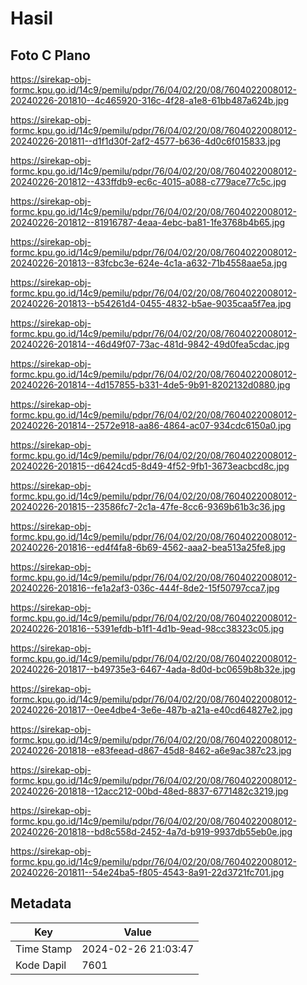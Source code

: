 # Hasil

## Foto C Plano

https://sirekap-obj-formc.kpu.go.id/14c9/pemilu/pdpr/76/04/02/20/08/7604022008012-20240226-201810--4c465920-316c-4f28-a1e8-61bb487a624b.jpg

https://sirekap-obj-formc.kpu.go.id/14c9/pemilu/pdpr/76/04/02/20/08/7604022008012-20240226-201811--d1f1d30f-2af2-4577-b636-4d0c6f015833.jpg

https://sirekap-obj-formc.kpu.go.id/14c9/pemilu/pdpr/76/04/02/20/08/7604022008012-20240226-201812--433ffdb9-ec6c-4015-a088-c779ace77c5c.jpg

https://sirekap-obj-formc.kpu.go.id/14c9/pemilu/pdpr/76/04/02/20/08/7604022008012-20240226-201812--81916787-4eaa-4ebc-ba81-1fe3768b4b65.jpg

https://sirekap-obj-formc.kpu.go.id/14c9/pemilu/pdpr/76/04/02/20/08/7604022008012-20240226-201813--83fcbc3e-624e-4c1a-a632-71b4558aae5a.jpg

https://sirekap-obj-formc.kpu.go.id/14c9/pemilu/pdpr/76/04/02/20/08/7604022008012-20240226-201813--b54261d4-0455-4832-b5ae-9035caa5f7ea.jpg

https://sirekap-obj-formc.kpu.go.id/14c9/pemilu/pdpr/76/04/02/20/08/7604022008012-20240226-201814--46d49f07-73ac-481d-9842-49d0fea5cdac.jpg

https://sirekap-obj-formc.kpu.go.id/14c9/pemilu/pdpr/76/04/02/20/08/7604022008012-20240226-201814--4d157855-b331-4de5-9b91-8202132d0880.jpg

https://sirekap-obj-formc.kpu.go.id/14c9/pemilu/pdpr/76/04/02/20/08/7604022008012-20240226-201814--2572e918-aa86-4864-ac07-934cdc6150a0.jpg

https://sirekap-obj-formc.kpu.go.id/14c9/pemilu/pdpr/76/04/02/20/08/7604022008012-20240226-201815--d6424cd5-8d49-4f52-9fb1-3673eacbcd8c.jpg

https://sirekap-obj-formc.kpu.go.id/14c9/pemilu/pdpr/76/04/02/20/08/7604022008012-20240226-201815--23586fc7-2c1a-47fe-8cc6-9369b61b3c36.jpg

https://sirekap-obj-formc.kpu.go.id/14c9/pemilu/pdpr/76/04/02/20/08/7604022008012-20240226-201816--ed4f4fa8-6b69-4562-aaa2-bea513a25fe8.jpg

https://sirekap-obj-formc.kpu.go.id/14c9/pemilu/pdpr/76/04/02/20/08/7604022008012-20240226-201816--fe1a2af3-036c-444f-8de2-15f50797cca7.jpg

https://sirekap-obj-formc.kpu.go.id/14c9/pemilu/pdpr/76/04/02/20/08/7604022008012-20240226-201816--5391efdb-b1f1-4d1b-9ead-98cc38323c05.jpg

https://sirekap-obj-formc.kpu.go.id/14c9/pemilu/pdpr/76/04/02/20/08/7604022008012-20240226-201817--b49735e3-6467-4ada-8d0d-bc0659b8b32e.jpg

https://sirekap-obj-formc.kpu.go.id/14c9/pemilu/pdpr/76/04/02/20/08/7604022008012-20240226-201817--0ee4dbe4-3e6e-487b-a21a-e40cd64827e2.jpg

https://sirekap-obj-formc.kpu.go.id/14c9/pemilu/pdpr/76/04/02/20/08/7604022008012-20240226-201818--e83feead-d867-45d8-8462-a6e9ac387c23.jpg

https://sirekap-obj-formc.kpu.go.id/14c9/pemilu/pdpr/76/04/02/20/08/7604022008012-20240226-201818--12acc212-00bd-48ed-8837-6771482c3219.jpg

https://sirekap-obj-formc.kpu.go.id/14c9/pemilu/pdpr/76/04/02/20/08/7604022008012-20240226-201818--bd8c558d-2452-4a7d-b919-9937db55eb0e.jpg

https://sirekap-obj-formc.kpu.go.id/14c9/pemilu/pdpr/76/04/02/20/08/7604022008012-20240226-201811--54e24ba5-f805-4543-8a91-22d3721fc701.jpg


## Metadata

| Key        | Value               |
| ---------- | ------------------- |
| Time Stamp | 2024-02-26 21:03:47 |
| Kode Dapil | 7601                |



